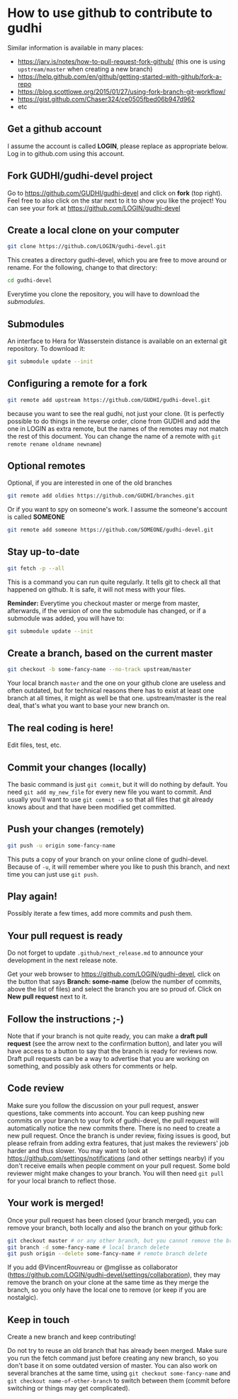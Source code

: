 # How to use github to contribute to gudhi

Similar information is available in many places:
* https://jarv.is/notes/how-to-pull-request-fork-github/ (this one is using `upstream/master` when creating a new branch)
* https://help.github.com/en/github/getting-started-with-github/fork-a-repo
* https://blog.scottlowe.org/2015/01/27/using-fork-branch-git-workflow/
* https://gist.github.com/Chaser324/ce0505fbed06b947d962
* etc

## Get a github account
I assume the account is called **LOGIN**, please replace as appropriate below. Log in to github.com using this account.

## Fork GUDHI/gudhi-devel project
Go to https://github.com/GUDHI/gudhi-devel and click on **fork** (top right).
Feel free to also click on the star next to it to show you like the project!
You can see your fork at https://github.com/LOGIN/gudhi-devel

## Create a local clone on your computer
```bash
git clone https://github.com/LOGIN/gudhi-devel.git
```

This creates a directory gudhi-devel, which you are free to move around or rename. For the following, change to that directory:
```bash
cd gudhi-devel
```

Everytime you clone the repository, you will have to download the *submodules*.

## Submodules
An interface to Hera for Wasserstein distance is available on an external git repository. To download it:
```bash
git submodule update --init
```

## Configuring a remote for a fork
```bash
git remote add upstream https://github.com/GUDHI/gudhi-devel.git
```

because you want to see the real gudhi, not just your clone.
(It is perfectly possible to do things in the reverse order, clone from GUDHI and add the one in LOGIN as extra remote, but the names of the remotes may not match the rest of this document. You can change the name of a remote with `git remote rename oldname newname`)

## Optional remotes
Optional, if you are interested in one of the old branches
```bash
git remote add oldies https://github.com/GUDHI/branches.git
```

Or if you want to spy on someone's work. I assume the someone's account is called **SOMEONE**
```bash
git remote add someone https://github.com/SOMEONE/gudhi-devel.git
```

## Stay up-to-date
```bash
git fetch -p --all
```
This is a command you can run quite regularly.
It tells git to check all that happened on github.
It is safe, it will not mess with your files.

**Reminder:** Everytime you checkout master or merge from master, afterwards, if the version of one the submodule has changed, or if a submodule was added, you will have to:
```bash
git submodule update --init
```

## Create a branch, based on the current master
```bash
git checkout -b some-fancy-name --no-track upstream/master
```
Your local branch `master` and the one on your github clone are useless and often outdated, but for technical reasons there has to exist at least one branch at all times, it might as well be that one. upstream/master is the real deal, that's what you want to base your new branch on.

## The real coding is here!
Edit files, test, etc.

## Commit your changes (locally)
The basic command is just `git commit`, but it will do nothing by default.
You need `git add my_new_file` for every new file you want to commit.
And usually you'll want to use `git commit -a` so that all files that git already knows about and that have been modified get committed.

## Push your changes (remotely)
```bash
git push -u origin some-fancy-name
```
This puts a copy of your branch on your online clone of gudhi-devel.
Because of `-u`, it will remember where you like to push this branch, and next time you can just use `git push`.

## Play again!
Possibly iterate a few times, add more commits and push them.

## Your pull request is ready
Do not forget to update `.github/next_release.md` to announce your development in the next release note.

Get your web browser to https://github.com/LOGIN/gudhi-devel, click on the button that says **Branch: some-name** (below the number of commits, above the list of files) and select the branch you are so proud of.
Click on **New pull request** next to it.

## Follow the instructions ;-)
Note that if your branch is not quite ready, you can make a **draft pull request** (see the arrow next to the confirmation button), and later you will have access to a button to say that the branch is ready for reviews now.
Draft pull requests can be a way to advertise that you are working on something, and possibly ask others for comments or help.

## Code review
Make sure you follow the discussion on your pull request, answer questions, take comments into account.
You can keep pushing new commits on your branch to your fork of gudhi-devel, the pull request will automatically notice the new commits there.
There is no need to create a new pull request.
Once the branch is under review, fixing issues is good, but please refrain from adding extra features, that just makes the reviewers' job harder and thus slower.
You may want to look at https://github.com/settings/notifications (and other settings nearby) if you don't receive emails when people comment on your pull request.
Some bold reviewer might make changes to your branch. You will then need `git pull` for your local branch to reflect those.

## Your work is merged!
Once your pull request has been closed (your branch merged), you can remove your branch, both locally and also the branch on your github fork:
```bash
git checkout master # or any other branch, but you cannot remove the branch you are currently in
git branch -d some-fancy-name # local branch delete
git push origin --delete some-fancy-name # remote branch delete
```
If you add @VincentRouvreau or @mglisse as collaborator (https://github.com/LOGIN/gudhi-devel/settings/collaboration), they may remove the branch on your clone at the same time as they merge the branch, so you only have the local one to remove (or keep if you are nostalgic).

## Keep in touch
Create a new branch and keep contributing!

Do not try to reuse an old branch that has already been merged.
Make sure you run the fetch command just before creating any new branch, so you don't base it on some outdated version of master.
You can also work on several branches at the same time, using `git checkout some-fancy-name` and `git checkout name-of-other-branch` to switch between them (commit before switching or things may get complicated).
